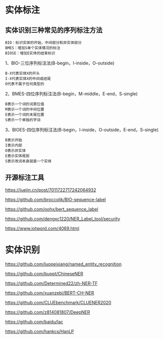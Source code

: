 

# 实体标注

## 实体识别三种常见的序列标注方法
```
BIO：标识实体的开始，中间部分和非实体部分
BMES：增加S单个实体情况的标注
BIOSE：增加E实体的结束标识
```
1、BIO-三位序列标注法(B-begin，I-inside，O-outside)
```
B-X代表实体X的开头
I-X代表实体X的中间或结尾
O代表不属于任何类型的
```
2、BMES-四位序列标注法(B-begin，M-middle，E-end，S-single)
```
B表示一个词的词首位值
M表示一个词的中间位置
E表示一个词的末尾位置
S表示一个单独的字词
```
3、BIOES-四位序列标注法(B-begin，I-inside，O-outside，E-end，S-single)
```
B表示开始
I表示内部
O表示非实体
E表示实体尾部
S表示改词本身就是一个实体
```
## 开源标注工具
https://juejin.cn/post/7011722717242064932

https://github.com/broccolik/BIO-sequence-label

https://github.com/oohx/bert_sequence_label



https://github.com/dengxc1220/NER_Label_tool/security

https://www.iotword.com/4069.html

# 实体识别

https://github.com/luopeixiang/named_entity_recognition

https://github.com/buppt/ChineseNER

https://github.com/Determined22/zh-NER-TF

https://github.com/xuanzebi/BERT-CH-NER

https://github.com/CLUEbenchmark/CLUENER2020

https://github.com/z814081807/DeepNER

https://github.com/baidu/lac

https://github.com/hankcs/HanLP
